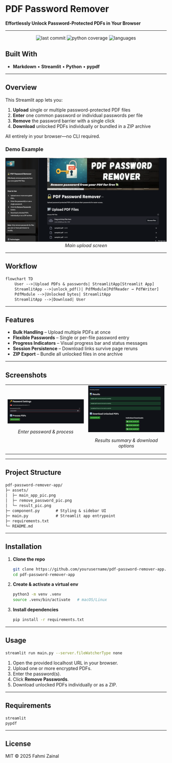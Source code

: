 # PDF Password Remover

**Effortlessly Unlock Password-Protected PDFs in Your Browser**

---

<p align="center">
  <img src="https://img.shields.io/badge/last%20commit-today-blue" alt="last commit">
  <img src="https://img.shields.io/badge/python-100%25-brightgreen" alt="python coverage">
  <img src="https://img.shields.io/badge/languages-1-lightgrey" alt="languages">
</p>

## Built With

* **Markdown** • **Streamlit** • **Python** • **pypdf**

---

## Overview

This Streamlit app lets you:

1. **Upload** single or multiple password-protected PDF files
2. **Enter** one common password or individual passwords per file
3. **Remove** the password barrier with a single click
4. **Download** unlocked PDFs individually or bundled in a ZIP archive

All entirely in your browser—no CLI required.

### Demo Example

<p align="center">
  <img src="assets/main_app_pic.png" width="600px" alt="Main App Interface">
  <br><em>Main upload screen</em>
</p>

---

## Workflow

```mermaid
flowchart TD
    User -->|Upload PDFs & passwords| StreamlitApp[Streamlit App]
    StreamlitApp -->|unlock_pdf()| PdfModule[PdfReader → PdfWriter]
    PdfModule -->|Unlocked bytes| StreamlitApp
    StreamlitApp -->|Download| User
```

---

## Features

* **Bulk Handling** – Upload multiple PDFs at once
* **Flexible Passwords** – Single or per-file password entry
* **Progress Indicators** – Visual progress bar and status messages
* **Session Persistence** – Download links survive page reruns
* **ZIP Export** – Bundle all unlocked files in one archive

---

## Screenshots

<table align="center">
  <tr>
    <td align="center">
      <img src="assets/remove_password_pic.png" width="300px" alt="Removing Passwords">
      <p><em>Enter password & process</em></p>
    </td>
    <td align="center">
      <img src="assets/result_pic.png" width="300px" alt="Results & Downloads">
      <p><em>Results summary & download options</em></p>
    </td>
  </tr>
</table>

---

## Project Structure

```
pdf-password-remover-app/
├─ assets/
│  ├─ main_app_pic.png
│  ├─ remove_password_pic.png
│  └─ result_pic.png
├─ component.py       # Styling & sidebar UI
├─ main.py            # Streamlit app entrypoint
├─ requirements.txt
└─ README.md
```

---

## Installation

1. **Clone the repo**

   ```bash
   git clone https://github.com/yourusername/pdf-password-remover-app.git
   cd pdf-password-remover-app
   ```
2. **Create & activate a virtual env**

   ```bash
   python3 -m venv .venv
   source .venv/bin/activate   # macOS/Linux
   ```
3. **Install dependencies**

   ```bash
   pip install -r requirements.txt
   ```

---

## Usage

```bash
streamlit run main.py --server.fileWatcherType none
```

1. Open the provided localhost URL in your browser.
2. Upload one or more encrypted PDFs.
3. Enter the password(s).
4. Click **Remove Passwords**.
5. Download unlocked PDFs individually or as a ZIP.

---

## Requirements

```text
streamlit
pypdf
```

---

## License

MIT © 2025 Fahmi Zainal
